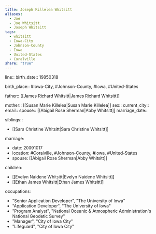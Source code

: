 ```yaml
---
title: Joseph Killelea Whitsitt
aliases:
  - Joe
  - Joe Whitsitt
  - Joseph Whitsitt
tags:
  - whitsitt
  - Iowa-City
  - Johnson-County
  - Iowa
  - United-States
  - Coralville
share: "true"
---
```

line::
birth_date:: 19850318

birth_place:: #Iowa-City, #Johnson-County, #Iowa, #United-States

father:: [[James Richard Whitsitt|James Richard Whitsitt]]

mother:: [[Susan Marie Killelea|Susan Marie Killelea]]
sex::
current_city::
email::
spouse:: [[Abigail Rose Sherman|Abby Whitsitt]]
marriage_date::

siblings::
  - [[Sara Christine Whitsitt|Sara Christine Whitsitt]]

marriage:
  - date: 20091017
  - location: #Coralville, #Johnson-County, #Iowa, #United-States
  - spouse: [[Abigail Rose Sherman|Abby Whitsitt]]

children:
  - [[Evelyn Naidene Whitsitt|Evelyn Naidene Whitsitt]]
  - [[Ethan James Whitsitt|Ethan James Whitsitt]]

occupations:
  - "Senior Application Developer", "The University of Iowa"
  - "Application Developer", "The University of Iowa"
  - "Program Analyst", "National Oceanic & Atmospheric Administration's National Geodetic Survey"
  - "Manager", "City of Iowa City"
  - "Lifeguard", "City of Iowa City"


